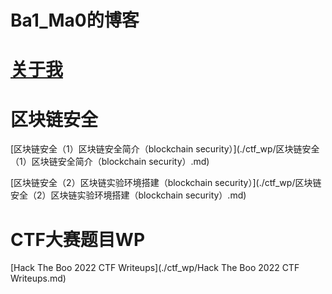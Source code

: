 # Ba1_Ma0的博客

# [关于我](./about/about_me.md) 

# 区块链安全

[区块链安全（1）区块链安全简介（blockchain security）](./ctf_wp/区块链安全（1）区块链安全简介（blockchain security）.md)

[区块链安全（2）区块链实验环境搭建（blockchain security）](./ctf_wp/区块链安全（2）区块链实验环境搭建（blockchain security）.md)

# CTF大赛题目WP

[Hack The Boo 2022 CTF Writeups](./ctf_wp/Hack The Boo 2022 CTF Writeups.md)
